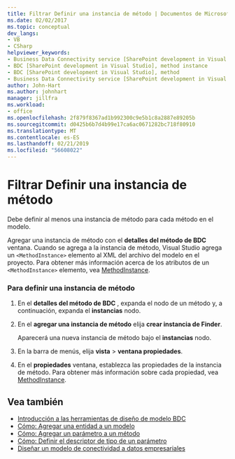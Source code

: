 ```yaml
---
title: Filtrar Definir una instancia de método | Documentos de Microsoft
ms.date: 02/02/2017
ms.topic: conceptual
dev_langs:
- VB
- CSharp
helpviewer_keywords:
- Business Data Connectivity service [SharePoint development in Visual Studio], method instance
- BDC [SharePoint development in Visual Studio], method instance
- BDC [SharePoint development in Visual Studio], method
- Business Data Connectivity service [SharePoint development in Visual Studio], method
author: John-Hart
ms.author: johnhart
manager: jillfra
ms.workload:
- office
ms.openlocfilehash: 2f879f8367ad1b992300c9e5b1c8a2887e89205b
ms.sourcegitcommit: d0425b6b7d4b99e17ca6ac0671282bc718f80910
ms.translationtype: MT
ms.contentlocale: es-ES
ms.lasthandoff: 02/21/2019
ms.locfileid: "56608022"
---
```

# <a name="how-to-define-a-method-instance"></a>Filtrar Definir una instancia de método
  Debe definir al menos una instancia de método para cada método en el modelo.

 Agregar una instancia de método con el **detalles del método de BDC** ventana. Cuando se agrega a la instancia de método, Visual Studio agrega un `<MethodInstance>` elemento al XML del archivo del modelo en el proyecto. Para obtener más información acerca de los atributos de un `<MethodInstance>` elemento, vea [MethodInstance](http://go.microsoft.com/fwlink/?LinkID=169282).

### <a name="to-define-a-method-instance"></a>Para definir una instancia de método

1.  En el **detalles del método de BDC** , expanda el nodo de un método y, a continuación, expanda el **instancias** nodo.

2.  En el **agregar una instancia de método** elija **crear instancia de Finder**.

     Aparecerá una nueva instancia de método bajo el **instancias** nodo.

3.  En la barra de menús, elija **vista** > **ventana propiedades**.

4.  En el **propiedades** ventana, establezca las propiedades de la instancia de método. Para obtener más información sobre cada propiedad, vea [MethodInstance](http://go.microsoft.com/fwlink/?LinkID=169282).

## <a name="see-also"></a>Vea también
- [Introducción a las herramientas de diseño de modelo BDC](../sharepoint/bdc-model-design-tools-overview.md)
- [Cómo: Agregar una entidad a un modelo](../sharepoint/how-to-add-an-entity-to-a-model.md)
- [Cómo: Agregar un parámetro a un método](../sharepoint/how-to-add-a-parameter-to-a-method.md)
- [Cómo: Definir el descriptor de tipo de un parámetro](../sharepoint/how-to-define-the-type-descriptor-of-a-parameter.md)
- [Diseñar un modelo de conectividad a datos empresariales](../sharepoint/designing-a-business-data-connectivity-model.md)
